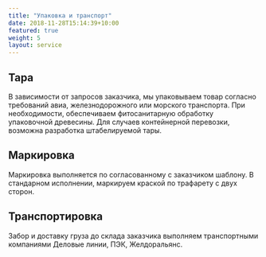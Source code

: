 ```yaml
---
title: "Упаковка и транспорт"
date: 2018-11-28T15:14:39+10:00
featured: true
weight: 5
layout: service
---
```


## Тара
В зависимости от запросов заказчика, мы упаковываем товар согласно требований авиа, железнодорожного или морского транспорта.
При необходимости, обеспечиваем фитосанитарную обработку упаковочной древесины. Для случаев контейнерной перевозки, возможна разработка штабелируемой тары.

## Маркировка
Маркировка выполняется по согласованному с заказчиком шаблону. В стандарном исполнении, маркируем краской по трафарету с двух сторон.

## Транспортировка
Забор и доставку груза до склада заказчика выполняем транспортными компаниями Деловые линии, ПЭК, Желдоральянс.
